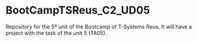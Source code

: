 # BootCampTSReus_C2_UD05
Repository for the 5º unit of the Bootcamp of T-Systems Reus.
It will have a project with the task of the unit 5 (TA05).
